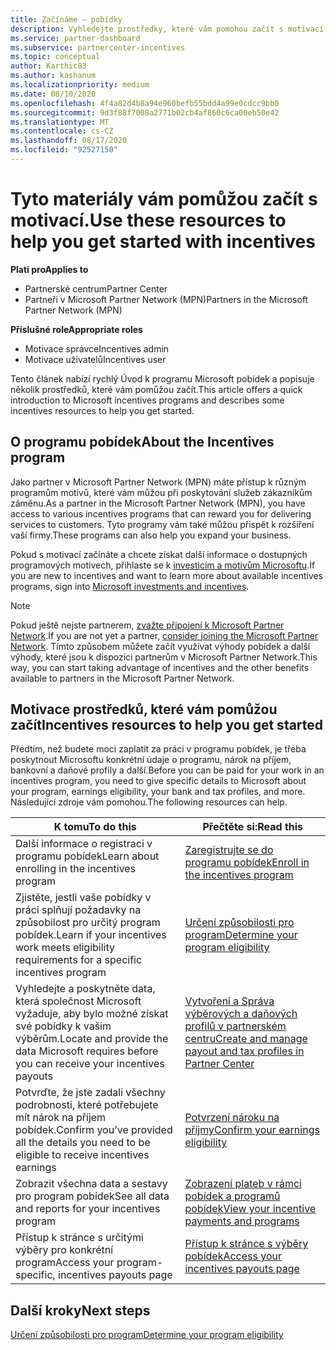 ```yaml
---
title: Začínáme – pobídky
description: Vyhledejte prostředky, které vám pomohou začít s motivací. Mezi tyto kroky patří potvrzení splnění požadavků na způsobilost a odeslání údajů z bank, daní a výběrů.
ms.service: partner-dashboard
ms.subservice: partnercenter-incentives
ms.topic: conceptual
author: Karthic83
ms.author: kashanum
ms.localizationpriority: medium
ms.date: 08/10/2020
ms.openlocfilehash: 4f4a82d4b8a94e960befb55bdd4a99e0cdcc9bb0
ms.sourcegitcommit: 9d3f88f7008a2771b02cb4af860c6ca00eb50e42
ms.translationtype: MT
ms.contentlocale: cs-CZ
ms.lasthandoff: 08/17/2020
ms.locfileid: "92527150"
---
```

# <a name="use-these-resources-to-help-you-get-started-with-incentives"></a><span data-ttu-id="9d008-104">Tyto materiály vám pomůžou začít s motivací.</span><span class="sxs-lookup"><span data-stu-id="9d008-104">Use these resources to help you get started with incentives</span></span>

<span data-ttu-id="9d008-105">**Platí pro**</span><span class="sxs-lookup"><span data-stu-id="9d008-105">**Applies to**</span></span>

- <span data-ttu-id="9d008-106">Partnerské centrum</span><span class="sxs-lookup"><span data-stu-id="9d008-106">Partner Center</span></span>
- <span data-ttu-id="9d008-107">Partneři v Microsoft Partner Network (MPN)</span><span class="sxs-lookup"><span data-stu-id="9d008-107">Partners in the Microsoft Partner Network (MPN)</span></span>

<span data-ttu-id="9d008-108">**Příslušné role**</span><span class="sxs-lookup"><span data-stu-id="9d008-108">**Appropriate roles**</span></span>

- <span data-ttu-id="9d008-109">Motivace správce</span><span class="sxs-lookup"><span data-stu-id="9d008-109">Incentives admin</span></span>
- <span data-ttu-id="9d008-110">Motivace uživatelů</span><span class="sxs-lookup"><span data-stu-id="9d008-110">Incentives user</span></span>

<span data-ttu-id="9d008-111">Tento článek nabízí rychlý Úvod k programu Microsoft pobídek a popisuje několik prostředků, které vám pomůžou začít.</span><span class="sxs-lookup"><span data-stu-id="9d008-111">This article offers a quick introduction to Microsoft incentives programs and describes some incentives resources to help you get started.</span></span>

## <a name="about-the-incentives-program"></a><span data-ttu-id="9d008-112">O programu pobídek</span><span class="sxs-lookup"><span data-stu-id="9d008-112">About the Incentives program</span></span>

<span data-ttu-id="9d008-113">Jako partner v Microsoft Partner Network (MPN) máte přístup k různým programům motivů, které vám můžou při poskytování služeb zákazníkům záměnu.</span><span class="sxs-lookup"><span data-stu-id="9d008-113">As a partner in the Microsoft Partner Network (MPN), you have access to various incentives programs that can reward you for delivering services to customers.</span></span> <span data-ttu-id="9d008-114">Tyto programy vám také můžou přispět k rozšíření vaší firmy.</span><span class="sxs-lookup"><span data-stu-id="9d008-114">These programs can also help you expand your business.</span></span>

<span data-ttu-id="9d008-115">Pokud s motivací začínáte a chcete získat další informace o dostupných programových motivech, přihlaste se k [investicím a motivům Microsoftu](https://partner.microsoft.com/membership/partner-incentives).</span><span class="sxs-lookup"><span data-stu-id="9d008-115">If you are new to incentives and want to learn more about available incentives programs, sign into [Microsoft investments and incentives](https://partner.microsoft.com/membership/partner-incentives).</span></span>

> [!NOTE]
> <span data-ttu-id="9d008-116">Pokud ještě nejste partnerem, [zvažte připojení k Microsoft Partner Network](https://partner.microsoft.com/membership).</span><span class="sxs-lookup"><span data-stu-id="9d008-116">If you are not yet a partner, [consider joining the Microsoft Partner Network](https://partner.microsoft.com/membership).</span></span> <span data-ttu-id="9d008-117">Tímto způsobem můžete začít využívat výhody pobídek a další výhody, které jsou k dispozici partnerům v Microsoft Partner Network.</span><span class="sxs-lookup"><span data-stu-id="9d008-117">This way, you can start taking advantage of incentives and the other benefits available to partners in the Microsoft Partner Network.</span></span>  

## <a name="incentives-resources-to-help-you-get-started"></a><span data-ttu-id="9d008-118">Motivace prostředků, které vám pomůžou začít</span><span class="sxs-lookup"><span data-stu-id="9d008-118">Incentives resources to help you get started</span></span>

<span data-ttu-id="9d008-119">Předtím, než budete moci zaplatit za práci v programu pobídek, je třeba poskytnout Microsoftu konkrétní údaje o programu, nárok na příjem, bankovní a daňové profily a další.</span><span class="sxs-lookup"><span data-stu-id="9d008-119">Before you can be paid for your work in an incentives program, you need to give specific details to Microsoft about your program, earnings eligibility, your bank and tax profiles, and more.</span></span> <span data-ttu-id="9d008-120">Následující zdroje vám pomohou.</span><span class="sxs-lookup"><span data-stu-id="9d008-120">The following resources can help.</span></span>

|  <span data-ttu-id="9d008-121">**K tomu**</span><span class="sxs-lookup"><span data-stu-id="9d008-121">**To do this**</span></span>  |  <span data-ttu-id="9d008-122">**Přečtěte si:**</span><span class="sxs-lookup"><span data-stu-id="9d008-122">**Read this**</span></span>  |
|--------------|-----------|
| <span data-ttu-id="9d008-123">Další informace o registraci v programu pobídek</span><span class="sxs-lookup"><span data-stu-id="9d008-123">Learn about enrolling in the incentives program</span></span> | [<span data-ttu-id="9d008-124">Zaregistrujte se do programu pobídek</span><span class="sxs-lookup"><span data-stu-id="9d008-124">Enroll in the incentives program</span></span>](incentives-enroll.md)  |
| <span data-ttu-id="9d008-125">Zjistěte, jestli vaše pobídky v práci splňují požadavky na způsobilost pro určitý program pobídek.</span><span class="sxs-lookup"><span data-stu-id="9d008-125">Learn if your incentives work meets eligibility requirements for a specific incentives program</span></span> | [<span data-ttu-id="9d008-126">Určení způsobilosti pro program</span><span class="sxs-lookup"><span data-stu-id="9d008-126">Determine your program eligibility</span></span>](incentives-determined-your-program-eligibility.md)  |
| <span data-ttu-id="9d008-127">Vyhledejte a poskytněte data, která společnost Microsoft vyžaduje, aby bylo možné získat své pobídky k vašim výběrům.</span><span class="sxs-lookup"><span data-stu-id="9d008-127">Locate and provide the data Microsoft requires before you can receive your incentives payouts</span></span> | [<span data-ttu-id="9d008-128">Vytvoření a Správa výběrových a daňových profilů v partnerském centru</span><span class="sxs-lookup"><span data-stu-id="9d008-128">Create and manage payout and tax profiles in Partner Center</span></span>](incentives-create-and-manage-your-payout-and-tax-profiles.md)  |
| <span data-ttu-id="9d008-129">Potvrďte, že jste zadali všechny podrobnosti, které potřebujete mít nárok na příjem pobídek.</span><span class="sxs-lookup"><span data-stu-id="9d008-129">Confirm you’ve provided all the details you need to be eligible to receive incentives earnings</span></span> | [<span data-ttu-id="9d008-130">Potvrzení nároku na příjmy</span><span class="sxs-lookup"><span data-stu-id="9d008-130">Confirm your earnings eligibility</span></span>](incentives-confirm-your-earnings-eligibility.md)  |
| <span data-ttu-id="9d008-131">Zobrazit všechna data a sestavy pro program pobídek</span><span class="sxs-lookup"><span data-stu-id="9d008-131">See all data and reports for your incentives program</span></span> | [<span data-ttu-id="9d008-132">Zobrazení plateb v rámci pobídek a programů pobídek</span><span class="sxs-lookup"><span data-stu-id="9d008-132">View your incentive payments and programs</span></span>](understand-incentive-payouts.md)  |
| <span data-ttu-id="9d008-133">Přístup k stránce s určitými výběry pro konkrétní program</span><span class="sxs-lookup"><span data-stu-id="9d008-133">Access your program-specific, incentives payouts page</span></span> | [<span data-ttu-id="9d008-134">Přístup k stránce s výběry pobídek</span><span class="sxs-lookup"><span data-stu-id="9d008-134">Access your incentives payouts page</span></span>](incentives-unified-user-guide.md)  |

## <a name="next-steps"></a><span data-ttu-id="9d008-135">Další kroky</span><span class="sxs-lookup"><span data-stu-id="9d008-135">Next steps</span></span>

[<span data-ttu-id="9d008-136">Určení způsobilosti pro program</span><span class="sxs-lookup"><span data-stu-id="9d008-136">Determine your program eligibility</span></span>](incentives-determined-your-program-eligibility.md)